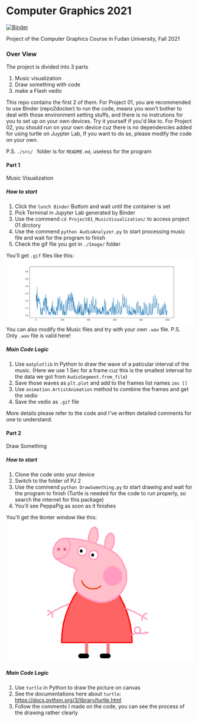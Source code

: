 # Computer Graphics 2021
[![Binder](https://mybinder.org/badge_logo.svg)](https://mybinder.org/v2/gh/Farrrrland/ComputerGraphics2021/HEAD)

Project of the Computer Graphics Course in Fudan University, Fall 2021

### Over View
The project is divided into 3 parts
1. Music visualization
2. Draw something with code
3. make a Flash vedio

This repo contains the first 2 of them. 
For Project 01, you are recommended to use Binder (repo2docker) to run the code, means you won't bother to deal with those environment setting stuffs, and there is no instrutions for you to set up on your own devices. Try it yourself if you'd like to.
For Project 02, you should run on your own device cuz there is no dependencies added for using turtle on Juypter Lab, If you want to do so, please modify the code on your own.

P.S. `./src/ ` folder is for ` README.md `, useless for the program

#### Part 1
Music Visualization

##### How to start
1. Click the ` lunch Binder ` Buttom and wait until the container is set
2. Pick Terminal in Jupyter Lab generated by Binder
3. Use the commend ` cd Project01_MusicVisualization/ ` to access project 01 dirctory
4. Use the commend ` python AudioAnalyzer.py ` to start processing music file and wait for the program to finish
5. Check the gif file you got in ` ./Image/ ` folder

You'll get ` .gif ` files like this:
![image](https://github.com/Farrrrland/ComputerGraphics2021/blob/main/readme.src/IceCream_README.gif)
You can also modify the Music files and try with your own ` .wav ` file. P.S. Only ` .wav ` file is valid here!

##### Main Code Logic
1. Use ` matplotlib ` in Python to draw the wave of a paticular interval of the music. (Here we use 1 Sec for a frame cuz this is the smallest interval for the data we got from ` AudioSegment.from_file `)
2. Save those waves as ` plt.plot ` and add to the frames list names ` ims [] `
3. Use ` animation.ArtistAnimation ` method to combine the frames and get the vedio
4. Save the vedio as ` .gif ` file

More details please refer to the code and I've written detailed comments for one to understand.

#### Part 2
Draw Something

##### How to start
1. Clone the code onto your device
2. Switch to the folder of PJ 2
3. Use the commend ` python DrawSomething.py ` to start drawing and wait for the program to finish (Turtle is needed for the code to run properly, so search the internet for this package)
4. You'll see PeppaPig as soon as it finishes

You'll get the tkinter window like this:
![image-w10](https://github.com/Farrrrland/ComputerGraphics2021/blob/main/readme.src/PeppaPig_Turtle.png)
##### Main Code Logic
1. Use ` turtle ` in Python to draw the picture on canvas
3. See the documentations here about ` turtle `: https://docs.python.org/3/library/turtle.html
2. Follow the comments I made on the code, you can see the process of the drawing rather clearly
